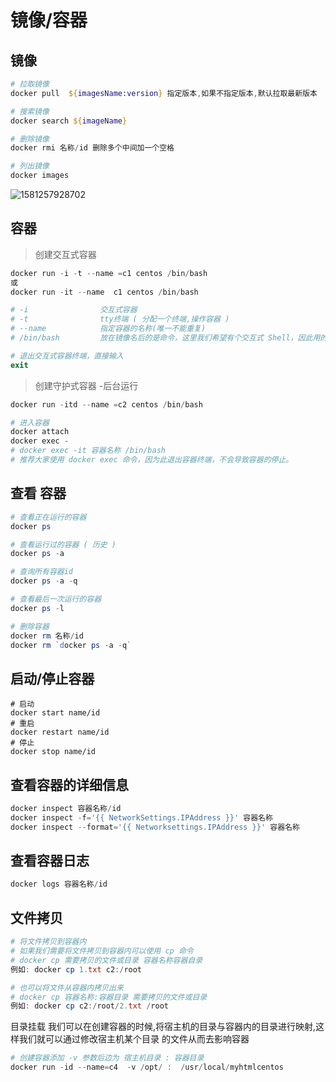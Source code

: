 # 镜像/容器

## 镜像

```powershell
# 拉取镜像 
docker pull  ${imagesName:version} 指定版本,如果不指定版本,默认拉取最新版本 

# 搜索镜像 
docker search ${imageName}

# 删除镜像 
docker rmi 名称/id 删除多个中间加一个空格

# 列出镜像 
docker images 
```



![1581257928702](~@img/1581257928702.png)



## 容器

> 创建交互式容器

```powershell
docker run -i -t --name =c1 centos /bin/bash
或
docker run -it --name  c1 centos /bin/bash

# -i				交互式容器
# -t	 			tty终端 ( 分配一个终端,操作容器 )
# --name 			指定容器的名称(唯一不能重复)
# /bin/bash			放在镜像名后的是命令，这里我们希望有个交互式 Shell，因此用的是 /bin/bash

# 退出交互式容器终端，直接输入 
exit
```

> 创建守护式容器 -后台运行

```powershell
docker run -itd --name =c2 centos /bin/bash

# 进入容器
docker attach
docker exec -
# docker exec -it 容器名称 /bin/bash
# 推荐大家使用 docker exec 命令，因为此退出容器终端，不会导致容器的停止。
```

## 查看 容器

```powershell
# 查看正在运行的容器
docker ps

# 查看运行过的容器 ( 历史 )
docker ps -a

# 查询所有容器id
docker ps -a -q

# 查看最后一次运行的容器
docker ps -l

# 删除容器
docker rm 名称/id
docker rm `docker ps -a -q`  
```

## 启动/停止容器

```
# 启动
docker start name/id
# 重启
docker restart name/id
# 停止
docker stop name/id
```

## 查看容器的详细信息

```powershell
docker inspect 容器名称/id
docker inspect -f='{{ NetworkSettings.IPAddress }}' 容器名称
docker inspect --format='{{ Networksettings.IPAddress }}' 容器名称

```

## 查看容器日志

```powershell
docker logs 容器名称/id
```

## 文件拷贝

```powershell
# 将文件拷贝到容器内
# 如果我们需要将文件拷贝到容器内可以使用 cp 命令
# docker cp 需要拷贝的文件或目录 容器名称容器自录
例如: docker cp 1.txt c2:/root

# 也可以将文件从容器内拷贝出来
# docker cp 容器名称:容器目录 需要拷贝的文件或目录 
例如: docker cp c2:/root/2.txt /root
```



目录挂载
我们可以在创建容器的时候,将宿主机的目录与容器内的目录进行映射,这样我们就可以通过修改宿主机某个目录
的文件从而去影响容器

```powershell
# 创建容器添加 -v 参数后边为 宿主机目录 : 容器目录
docker run -id --name=c4  -v /opt/ :  /usr/local/myhtmlcentos
```

